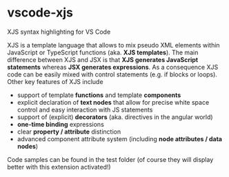 # vscode-xjs

XJS syntax highlighting for VS Code

XJS is a template language that allows to mix pseudo XML elements within JavaScript or TypeScript functions (aka. **XJS templates**).
The main difference between XJS and JSX is that **XJS generates JavaScript statements** whereas **JSX generates expressions**.
As a consequence XJS code can be easily mixed with control statements (e.g. if blocks or loops).
Other key features of XJS include
- support of template **functions** and template **components**
- explicit declaration of **text nodes** that allow for precise white space control and easy interaction with JS statements
- support of (explicit) **decorators** (aka. directives in the angular world)
- **one-time binding** expressions
- clear **property / attribute** distinction
- advanced component attribute system (including **node attributes / data nodes**)

Code samples can be found in the test folder (of course they will display better with this extension activated!)
